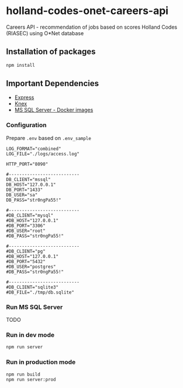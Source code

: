 # holland-codes-onet-careers-api

Careers API - recommendation of jobs based on scores Holland Codes (RIASEC) using O*Net database

## Installation of packages

```sh
npm install
```

## Important Dependencies

* [Express](http://expressjs.com/)
* [Knex](http://knexjs.org/)
* [MS SQL Server - Docker images](https://hub.docker.com/_/microsoft-mssql-server)

### Configuration

Prepare `.env` based on `.env_sample`

```plain
LOG_FORMAT="combined"
LOG_FILE="./logs/access.log"

HTTP_PORT="8090"

#---------------------------
DB_CLIENT="mssql"
DB_HOST="127.0.0.1"
DB_PORT="1433"
DB_USER="sa"
DB_PASS="str0ngPa55!"

#---------------------------
#DB_CLIENT="mysql"
#DB_HOST="127.0.0.1"
#DB_PORT="3306"
#DB_USER="root"
#DB_PASS="str0ngPa55!"

#---------------------------
#DB_CLIENT="pg"
#DB_HOST="127.0.0.1"
#DB_PORT="5432"
#DB_USER="postgres"
#DB_PASS="str0ngPa55!"

#---------------------------
#DB_CLIENT="sqlite3"
#DB_FILE="./tmp/db.sqlite"
```

### Run MS SQL Server

TODO

### Run in dev mode

```sh
npm run server
```

### Run in production mode

```sh
npm run build
npm run server:prod
```
